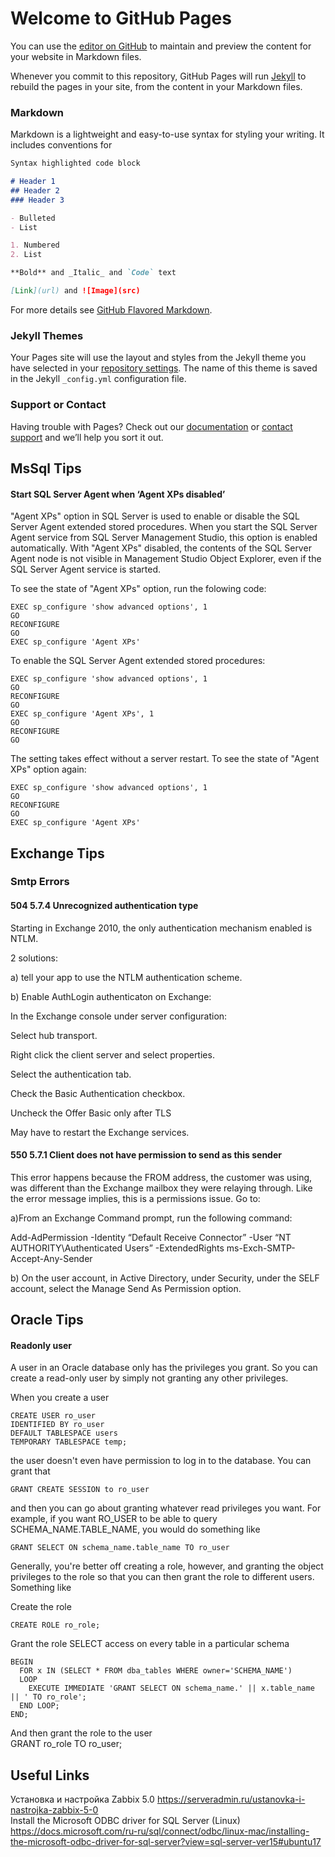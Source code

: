 # Welcome to GitHub Pages

You can use the [editor on GitHub](https://github.com/Steve82Smith/steve82smith.github.io/edit/main/README.md) to maintain and preview the content for your website in Markdown files.

Whenever you commit to this repository, GitHub Pages will run [Jekyll](https://jekyllrb.com/) to rebuild the pages in your site, from the content in your Markdown files.

### Markdown

Markdown is a lightweight and easy-to-use syntax for styling your writing. It includes conventions for

```markdown
Syntax highlighted code block

# Header 1
## Header 2
### Header 3

- Bulleted
- List

1. Numbered
2. List

**Bold** and _Italic_ and `Code` text

[Link](url) and ![Image](src)
```

For more details see [GitHub Flavored Markdown](https://guides.github.com/features/mastering-markdown/).

### Jekyll Themes

Your Pages site will use the layout and styles from the Jekyll theme you have selected in your [repository settings](https://github.com/Steve82Smith/steve82smith.github.io/settings). The name of this theme is saved in the Jekyll `_config.yml` configuration file.

### Support or Contact

Having trouble with Pages? Check out our [documentation](https://docs.github.com/categories/github-pages-basics/) or [contact support](https://github.com/contact) and we’ll help you sort it out.

## MsSql Tips

#### Start SQL Server Agent when ‘Agent XPs disabled’

"Agent XPs" option in SQL Server is used to enable or disable the SQL Server Agent extended stored procedures. When you start the SQL Server Agent service from SQL Server Management Studio, this option is enabled automatically.
With "Agent XPs" disabled, the contents of the SQL Server Agent node is not visible in Management Studio Object Explorer, even if the SQL Server Agent service is started.

To see the state of "Agent XPs" option, run the folowing code:

    EXEC sp_configure 'show advanced options', 1
    GO
    RECONFIGURE
    GO
    EXEC sp_configure 'Agent XPs'

To enable the SQL Server Agent extended stored procedures:

    EXEC sp_configure 'show advanced options', 1
    GO
    RECONFIGURE
    GO
    EXEC sp_configure 'Agent XPs', 1
    GO
    RECONFIGURE
    GO

The setting takes effect without a server restart. To see the state of "Agent XPs" option again:

    EXEC sp_configure 'show advanced options', 1
    GO
    RECONFIGURE
    GO
    EXEC sp_configure 'Agent XPs'


## Exchange Tips

### Smtp Errors

#### 504 5.7.4 Unrecognized authentication type

Starting in Exchange 2010, the only authentication mechanism enabled is NTLM.

2 solutions:

a) tell your app to use the NTLM authentication scheme.

b) Enable AuthLogin authenticaton on Exchange:

In the Exchange console under server configuration:

Select hub transport.

Right click the client server and select properties.

Select the authentication tab.

Check the Basic Authentication checkbox.

Uncheck the Offer Basic only after TLS

May have to restart the Exchange services.

#### 550 5.7.1 Client does not have permission to send as this sender

This error happens because the FROM address, the customer was using, was different than the Exchange mailbox they were relaying through.
Like the error message implies, this is a permissions issue. Go to:

a)From an Exchange Command prompt, run the following command:

Add-AdPermission -Identity “Default Receive Connector” -User “NT AUTHORITY\Authenticated Users” -ExtendedRights ms-Exch-SMTP-Accept-Any-Sender

b) On the user account, in Active Directory, under Security, under the SELF account, select the Manage Send As Permission option.

## Oracle Tips

#### Readonly user

A user in an Oracle database only has the privileges you grant. So you can create a read-only user by simply not granting any other privileges.

When you create a user

    CREATE USER ro_user
    IDENTIFIED BY ro_user
    DEFAULT TABLESPACE users
    TEMPORARY TABLESPACE temp;

the user doesn't even have permission to log in to the database. You can grant that

    GRANT CREATE SESSION to ro_user

and then you can go about granting whatever read privileges you want. For example, if you want RO_USER to be able to query SCHEMA_NAME.TABLE_NAME, you would do something like

    GRANT SELECT ON schema_name.table_name TO ro_user

Generally, you're better off creating a role, however, and granting the object privileges to the role so that you can then grant the role to different users. Something like

Create the role

    CREATE ROLE ro_role;

Grant the role SELECT access on every table in a particular schema

    BEGIN
      FOR x IN (SELECT * FROM dba_tables WHERE owner='SCHEMA_NAME')
      LOOP
        EXECUTE IMMEDIATE 'GRANT SELECT ON schema_name.' || x.table_name || ' TO ro_role';
      END LOOP;
    END;

And then grant the role to the user  
    GRANT ro_role TO ro_user;

## Useful Links

Установка и настройка Zabbix 5.0 <https://serveradmin.ru/ustanovka-i-nastrojka-zabbix-5-0>  
Install the Microsoft ODBC driver for SQL Server (Linux) <https://docs.microsoft.com/ru-ru/sql/connect/odbc/linux-mac/installing-the-microsoft-odbc-driver-for-sql-server?view=sql-server-ver15#ubuntu17>
